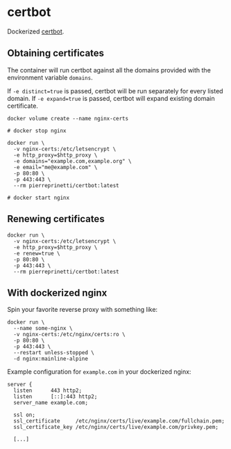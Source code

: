 # certbot
Dockerized [certbot][certbot].

## Obtaining certificates

The container will run certbot against all the domains provided with the environment variable `domains`.

If `-e distinct=true` is passed, certbot will be run separately for every listed domain.
If `-e expand=true` is passed, certbot will expand existing domain certificate.

```
docker volume create --name nginx-certs

# docker stop nginx

docker run \
  -v nginx-certs:/etc/letsencrypt \
  -e http_proxy=$http_proxy \
  -e domains="example.com,example.org" \
  -e email="me@example.com" \
  -p 80:80 \
  -p 443:443 \
  --rm pierreprinetti/certbot:latest

# docker start nginx
```

## Renewing certificates
```
docker run \
  -v nginx-certs:/etc/letsencrypt \
  -e http_proxy=$http_proxy \
  -e renew=true \
  -p 80:80 \
  -p 443:443 \
  --rm pierreprinetti/certbot:latest
```

## With dockerized nginx

Spin your favorite reverse proxy with something like:

```
docker run \
  --name some-nginx \
  -v nginx-certs:/etc/nginx/certs:ro \
  -p 80:80 \
  -p 443:443 \
  --restart unless-stopped \
  -d nginx:mainline-alpine
```

Example configuration for `example.com` in your dockerized nginx:

```
server {
  listen      443 http2;
  listen      [::]:443 http2;
  server_name example.com;

  ssl on;
  ssl_certificate     /etc/nginx/certs/live/example.com/fullchain.pem;
  ssl_certificate_key /etc/nginx/certs/live/example.com/privkey.pem;

  [...]
```

[certbot]: https://certbot.eff.org/ "letsencrypt client website"
